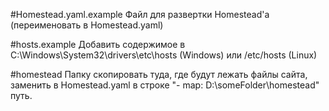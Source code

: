 #Homestead.yaml.example
Файл для развертки Homestead'а (переименовать в Homestead.yaml)

#hosts.example
Добавить содержимое в C:\Windows\System32\drivers\etc\hosts (Windows) или /etc/hosts (Linux)

#homestead
Папку скопировать туда, где будут лежать файлы сайта, заменить в Homestead.yaml в строке "- map: D:\someFolder\homestead" путь.
